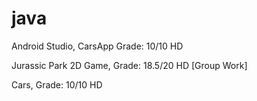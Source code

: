 # java

Android Studio, CarsApp Grade: 10/10 HD

Jurassic Park 2D Game, Grade: 18.5/20 HD [Group Work]

Cars, Grade: 10/10 HD

